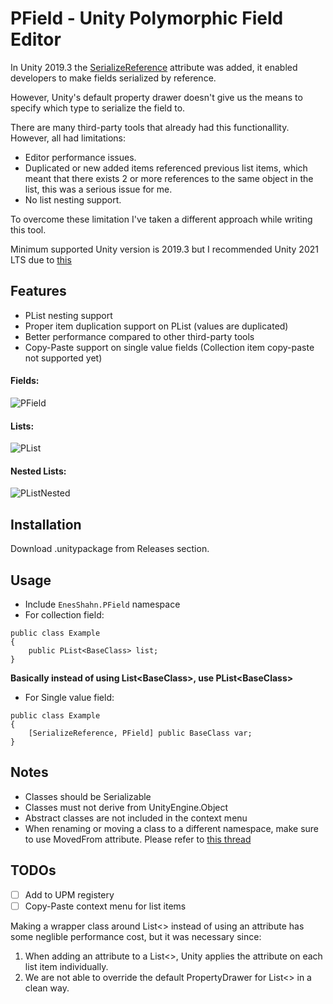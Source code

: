 # PField - Unity Polymorphic Field Editor

In Unity 2019.3 the [SerializeReference](https://docs.unity3d.com/ScriptReference/SerializeReference.html) attribute was added, it enabled developers to make fields serialized by reference.

However, Unity's default property drawer doesn't give us the means to specify which type to serialize the field to.

There are many third-party tools that already had this functionallity. However, all had limitations:
- Editor performance issues.
- Duplicated or new added items referenced previous list items, which meant that there exists 2 or more references to the same object in the list, this was a serious issue for me.
- No list nesting support.

To overcome these limitation I've taken a different approach while writing this tool.

Minimum supported Unity version is 2019.3 but I recommended Unity 2021 LTS due to [this](https://blog.unity.com/engine-platform/serializereference-improvements-in-unity-2021-lts)

## Features
 - PList nesting support
 - Proper item duplication support on PList (values are duplicated)
 - Better performance compared to other third-party tools
 - Copy-Paste support on single value fields (Collection item copy-paste not supported yet)

#### Fields:
![PField](https://user-images.githubusercontent.com/22725319/222987732-070d7236-71f6-4882-a9b5-847081cde2ee.gif)
#### Lists:
![PList](https://user-images.githubusercontent.com/22725319/222987740-3651b8f5-e877-43a2-bad9-c46f5bbc16be.gif)
#### Nested Lists:
![PListNested](https://user-images.githubusercontent.com/22725319/222987742-93e12a0b-f209-4a7f-be20-e1cdda0e19ba.gif)

## Installation
Download .unitypackage from Releases section.

## Usage
 - Include `EnesShahn.PField` namespace
 - For collection field:
 ```
 public class Example
 {
     public PList<BaseClass> list;
 }
 ```
 **Basically instead of using List\<BaseClass\>, use PList\<BaseClass\>**

 - For Single value field:
 ```
 public class Example
 {
     [SerializeReference, PField] public BaseClass var;
 }
 ```
 
 ## Notes
- Classes should be Serializable
- Classes must not derive from UnityEngine.Object
- Abstract classes are not included in the context menu
- When renaming or moving a class to a different namespace, make sure to use MovedFrom attribute. 
Please refer to [this thread](https://forum.unity.com/threads/serializereference-data-loss-when-class-name-is-changed.736874/)


## TODOs
- [ ] Add to UPM registery
- [ ] Copy-Paste context menu for list items

Making a wrapper class around List<> instead of using an attribute has some neglible performance cost, but it was necessary since:
 1. When adding an attribute to a List<>, Unity applies the attribute on each list item individually.
 2. We are not able to override the default PropertyDrawer for List<> in a clean way. 
